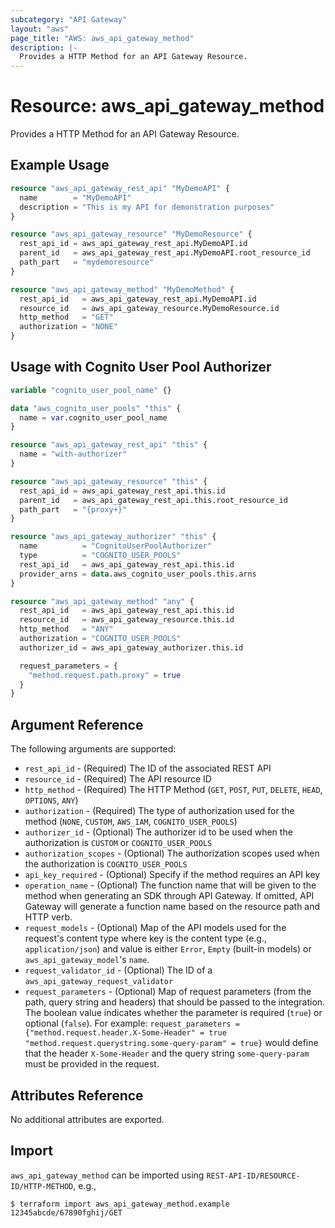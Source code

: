 ```yaml
---
subcategory: "API Gateway"
layout: "aws"
page_title: "AWS: aws_api_gateway_method"
description: |-
  Provides a HTTP Method for an API Gateway Resource.
---
```


# Resource: aws_api_gateway_method

Provides a HTTP Method for an API Gateway Resource.

## Example Usage

```terraform
resource "aws_api_gateway_rest_api" "MyDemoAPI" {
  name        = "MyDemoAPI"
  description = "This is my API for demonstration purposes"
}

resource "aws_api_gateway_resource" "MyDemoResource" {
  rest_api_id = aws_api_gateway_rest_api.MyDemoAPI.id
  parent_id   = aws_api_gateway_rest_api.MyDemoAPI.root_resource_id
  path_part   = "mydemoresource"
}

resource "aws_api_gateway_method" "MyDemoMethod" {
  rest_api_id   = aws_api_gateway_rest_api.MyDemoAPI.id
  resource_id   = aws_api_gateway_resource.MyDemoResource.id
  http_method   = "GET"
  authorization = "NONE"
}
```

## Usage with Cognito User Pool Authorizer

```terraform
variable "cognito_user_pool_name" {}

data "aws_cognito_user_pools" "this" {
  name = var.cognito_user_pool_name
}

resource "aws_api_gateway_rest_api" "this" {
  name = "with-authorizer"
}

resource "aws_api_gateway_resource" "this" {
  rest_api_id = aws_api_gateway_rest_api.this.id
  parent_id   = aws_api_gateway_rest_api.this.root_resource_id
  path_part   = "{proxy+}"
}

resource "aws_api_gateway_authorizer" "this" {
  name          = "CognitoUserPoolAuthorizer"
  type          = "COGNITO_USER_POOLS"
  rest_api_id   = aws_api_gateway_rest_api.this.id
  provider_arns = data.aws_cognito_user_pools.this.arns
}

resource "aws_api_gateway_method" "any" {
  rest_api_id   = aws_api_gateway_rest_api.this.id
  resource_id   = aws_api_gateway_resource.this.id
  http_method   = "ANY"
  authorization = "COGNITO_USER_POOLS"
  authorizer_id = aws_api_gateway_authorizer.this.id

  request_parameters = {
    "method.request.path.proxy" = true
  }
}
```

## Argument Reference

The following arguments are supported:

* `rest_api_id` - (Required) The ID of the associated REST API
* `resource_id` - (Required) The API resource ID
* `http_method` - (Required) The HTTP Method (`GET`, `POST`, `PUT`, `DELETE`, `HEAD`, `OPTIONS`, `ANY`)
* `authorization` - (Required) The type of authorization used for the method (`NONE`, `CUSTOM`, `AWS_IAM`, `COGNITO_USER_POOLS`)
* `authorizer_id` - (Optional) The authorizer id to be used when the authorization is `CUSTOM` or `COGNITO_USER_POOLS`
* `authorization_scopes` - (Optional) The authorization scopes used when the authorization is `COGNITO_USER_POOLS`
* `api_key_required` - (Optional) Specify if the method requires an API key
* `operation_name` - (Optional) The function name that will be given to the method when generating an SDK through API Gateway. If omitted, API Gateway will generate a function name based on the resource path and HTTP verb.
* `request_models` - (Optional) Map of the API models used for the request's content type
  where key is the content type (e.g., `application/json`)
  and value is either `Error`, `Empty` (built-in models) or `aws_api_gateway_model`'s `name`.
* `request_validator_id` - (Optional) The ID of a `aws_api_gateway_request_validator`
* `request_parameters` - (Optional) Map of request parameters (from the path, query string and headers) that should be passed to the integration. The boolean value indicates whether the parameter is required (`true`) or optional (`false`).
  For example: `request_parameters = {"method.request.header.X-Some-Header" = true "method.request.querystring.some-query-param" = true}` would define that the header `X-Some-Header` and the query string `some-query-param` must be provided in the request.

## Attributes Reference

No additional attributes are exported.

## Import

`aws_api_gateway_method` can be imported using `REST-API-ID/RESOURCE-ID/HTTP-METHOD`, e.g.,

```
$ terraform import aws_api_gateway_method.example 12345abcde/67890fghij/GET
```
